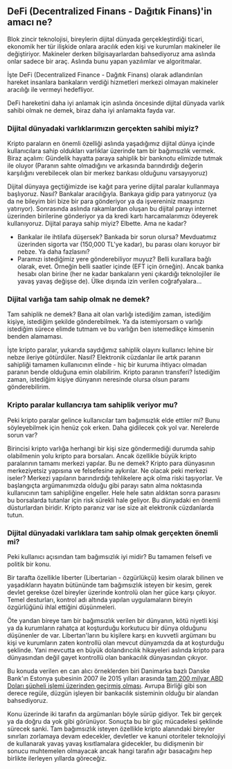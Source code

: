 
## DeFi (Decentralized Finans - Dağıtık Finans)'in amacı ne?

Blok zincir teknolojisi, bireylerin dijital dünyada gerçekleştirdiği ticari, ekonomik her tür ilişkide onlara aracılık eden kişi ve kurumları makineler ile değiştiriyor. Makineler derken bilgisayarlardan bahsediyoruz ama aslında onlar sadece bir araç. Aslında bunu yapan yazılımlar ve algoritmalar. 

İşte DeFi (Decentralized Finance - Dağıtık Finans) olarak adlandırılan hareket insanlara bankaların verdiği hizmetleri merkezi olmayan makineler aracılığı ile vermeyi hedefliyor. 

DeFi hareketini daha iyi anlamak için aslında öncesinde dijital dünyada varlık sahibi olmak ne demek, biraz daha iyi anlamakta fayda var. 

### Dijital dünyadaki varlıklarımızın gerçekten sahibi miyiz?

Kripto paraların en önemli özelliği aslında yaşadığımız dijital dünya içinde kullanıcılara sahip oldukları varlıklar üzerinde tam bir bağımsızlık vermek. Biraz açalım: Gündelik hayatta paraya sahiplik bir banknotu elimizde tutmak ile oluyor (Paranın sahte olmadığını ve arkasında barındırdığı değerin karşılığını verebilecek olan bir merkez bankası olduğunu varsayıyoruz) 

Dijital dünyaya geçtiğimizde ise kağıt para yerine dijital paralar kullanmaya başlıyoruz. Nasıl? Bankalar aracılığıyla. Bankaya gidip para yatırıyoruz (ya da ne bileyim biri bize bir para gönderiyor ya da işvereniniz maaşınızı yatırıyor). Sonrasında aslında rakamlardan oluşan bu dijital parayı internet üzerinden birilerine gönderiyor ya da kredi kartı harcamalarımızı ödeyerek kullanıyoruz. Dijital paraya sahip miyiz? Elbette. Ama ne kadar? 

- Bankalar ile ihtilafa düşersek? Bankada bir sorun olursa? Mevduatımız üzerinden sigorta var (150,000 TL'ye kadar), bu parası olanı koruyor bir nebze. Ya daha fazlasını? 
- Paramızı istediğimiz yere gönderebiliyor muyuz? Belli kurallara bağlı olarak, evet. Örneğin belli saatler içinde (EFT için örneğin). Ancak banka hesabı olan birine (her ne kadar bankaların yeni çıkardığı teknolojiler ile yavaş yavaş değişse de). Ülke dışında izin verilen coğrafyalara...

### Dijital varlığa tam sahip olmak ne demek?

Tam sahiplik ne demek? Bana ait olan varlığı istediğim zaman, istediğim kişiye, istediğim şekilde gönderebilmek. Ya da istemiyorsam o varlığı istediğim sürece elimde tutmam ve bu varlığın ben istemedikçe kimsenin benden alamaması. 

İşte kripto paralar, yukarıda saydığımız sahiplik olayını kullanıcı lehine bir nebze ileriye götürdüler. Nasıl? Elektronik cüzdanlar ile artık paranın sahipliği tamamen kullanıcının elinde - hiç bir kuruma ihtiyacı olmadan paranın bende olduğuna emin olabilirim. Kripto paranın transferi? İstediğim zaman, istediğim kişiye dünyanın neresinde olursa olsun paramı gönderebilirim. 

### Kripto paralar kullancıya tam sahiplik veriyor mu?

Peki kripto paralar gelince kullanıcılar tam bağımsızlık elde ettiler mi? Bunu söyleyebilmek için henüz çok erken. Daha gidilecek çok yol var. Nerelerde sorun var?

Birincisi kripto varlığa herhangi bir kişi size göndermediği durumda sahip olabilmenin yolu kripto para borsaları. Ancak özellikle büyük kripto paralarının tamamı merkezi yapılar. Bu ne demek? Kripto para dünyasının merkeziyetsiz yapısına ve felsefesine aykırılar. Ne olacak peki merkezi iseler? Merkezi yapıların barındırdığı tehlikelere açık olma riski taşıyorlar. Ve başlangıçta argümanımızda olduğu gibi parayı satın alma noktasında kullanıcının tam sahipliğine engeller. Hele hele satın aldıktan sonra parasını bu borsalarda tutanlar için risk sürekli hale geliyor. Bu dünyadaki en önemli düsturlardan biridir. Kripto paranız var ise size ait elektronik cüzdanlarda tutun. 

### Dijital dünyadaki varlıklara tam sahip olmak gerçekten önemli mi?

Peki kullanıcı açısından tam bağımsızlık iyi midir? Bu tamamen felsefi ve politik bir konu. 

Bir tarafta özellikle liberter (Libertarian - özgürlükçü) kesim olarak bilinen ve yaşadıkların hayatın bütününde tam bağımsızlık isteyen bir kesim, gerek devlet gerekse özel bireyler üzerinde kontrolü olan her güce karşı çıkıyor. Temel desturları, kontrol adı altında yapılan uygulamaların bireyin özgürlüğünü ihlal ettiğini düşünmeleri. 

Öte yandan bireye tam bir bağımsızlık verilen bir dünyanın, kötü niyetli kişi ya da kurumların rahatça at koşturduğu korkutucu bir dünya olduğunu düşünenler de var. Libertan'ların bu kişilere karşı en kuvvetli argümanı bu kişi ve kurumların zaten kontrollü olan mevcut dünyamızda da at koşturduğu şeklinde. Yani mevcutta en büyük dolandırıcılık hikayeleri aslında kripto para dünyasından değil gayet kontrollü olan bankacılık dünyasından çıkıyor. 

Bu konuda verilen en can alıcı örneklerden biri Danimarka bazlı Danske Bank'ın Estonya şubesinin 2007 ile 2015 yılları arasında [tam 200 milyar ABD Doları şüpheli işlemi üzerinden geçirmiş olması](https://en.wikipedia.org/wiki/Danske_Bank_money_laundering_scandal). Avrupa Birliği gibi son derece regüle, düzgün işleyen bir bankacılık sisteminin olduğu bir alandan bahsediyoruz. 

Konu üzerinde iki tarafın da argümanları böyle sürüp gidiyor. Tek bir gerçek ya da doğru da yok gibi görünüyor. Sonuçta bu bir güç mücadelesi şeklinde sürecek sanki. Tam bağımsızlık isteyen özellikle kripto alanındaki bireyler sınırları zorlamaya devam edecekler, devletler ve kanuni otoriteler teknolojiyi de kullanarak yavaş yavaş kısıtlamalara gidecekler, bu didişmenin bir sonucu muhtemelen olmayacak ancak hangi tarafın ağır basacağını hep birlikte ilerleyen yıllarda göreceğiz. 
